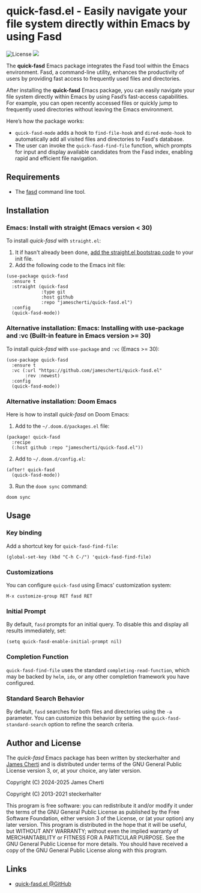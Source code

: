 # quick-fasd.el - Easily navigate your file system directly within Emacs by using Fasd
![License](https://img.shields.io/github/license/jamescherti/quick-fasd.el)
![](https://raw.githubusercontent.com/jamescherti/quick-fasd.el/main/.images/made-for-gnu-emacs.svg)

The **quick-fasd** Emacs package integrates the Fasd tool within the Emacs environment. Fasd, a command-line utility, enhances the productivity of users by providing fast access to frequently used files and directories.

After installing the **quick-fasd** Emacs package, you can easily navigate your file system directly within Emacs by using Fasd’s fast-access capabilities. For example, you can open recently accessed files or quickly jump to frequently used directories without leaving the Emacs environment.

Here’s how the package works:
- `quick-fasd-mode` adds a hook to `find-file-hook` and `dired-mode-hook` to automatically add all visited files and directories to Fasd's database.
- The user can invoke the `quick-fasd-find-file` function, which prompts for input and display available candidates from the Fasd index, enabling rapid and efficient file navigation.

## Requirements

- The [fasd](https://github.com/clvv/fasd) command line tool.

## Installation

### Emacs: Install with straight (Emacs version < 30)

To install *quick-fasd* with `straight.el`:

1. It if hasn't already been done, [add the straight.el bootstrap code](https://github.com/radian-software/straight.el?tab=readme-ov-file#getting-started) to your init file.
2. Add the following code to the Emacs init file:
```emacs-lisp
(use-package quick-fasd
  :ensure t
  :straight (quick-fasd
             :type git
             :host github
             :repo "jamescherti/quick-fasd.el")
  :config
  (quick-fasd-mode))
```

### Alternative installation: Emacs: Installing with use-package and :vc (Built-in feature in Emacs version >= 30)

To install *quick-fasd* with `use-package` and `:vc` (Emacs >= 30):

``` emacs-lisp
(use-package quick-fasd
  :ensure t
  :vc (:url "https://github.com/jamescherti/quick-fasd.el"
       :rev :newest)
  :config
  (quick-fasd-mode))
```

### Alternative installation: Doom Emacs

Here is how to install *quick-fasd* on Doom Emacs:

1. Add to the `~/.doom.d/packages.el` file:
```elisp
(package! quick-fasd
  :recipe
  (:host github :repo "jamescherti/quick-fasd.el"))
```

2. Add to `~/.doom.d/config.el`:
```elisp
(after! quick-fasd
  (quick-fasd-mode))
```

3. Run the `doom sync` command:
```
doom sync
```

## Usage

### Key binding

Add a shortcut key for `quick-fasd-find-file`:

```elisp
(global-set-key (kbd "C-h C-/") 'quick-fasd-find-file)
```

### Customizations

You can configure `quick-fasd` using Emacs' customization system:

```elisp
M-x customize-group RET fasd RET
```

### Initial Prompt

By default, `fasd` prompts for an initial query. To disable this and display all results immediately, set:

```elisp
(setq quick-fasd-enable-initial-prompt nil)
```

### Completion Function

`quick-fasd-find-file` uses the standard `completing-read-function`, which may be backed by `helm`, `ido`, or any other completion framework you have configured.

### Standard Search Behavior

By default, `fasd` searches for both files and directories using the `-a` parameter. You can customize this behavior by setting the `quick-fasd-standard-search` option to refine the search criteria.

## Author and License

The *quick-fasd* Emacs package has been written by steckerhalter and [James Cherti](https://www.jamescherti.com/) and is distributed under terms of the GNU General Public License version 3, or, at your choice, any later version.

Copyright (C) 2024-2025 James Cherti

Copyright (C) 2013-2021 steckerhalter

This program is free software: you can redistribute it and/or modify it under the terms of the GNU General Public License as published by the Free Software Foundation, either version 3 of the License, or (at your option) any later version. This program is distributed in the hope that it will be useful, but WITHOUT ANY WARRANTY; without even the implied warranty of MERCHANTABILITY or FITNESS FOR A PARTICULAR PURPOSE. See the GNU General Public License for more details. You should have received a copy of the GNU General Public License along with this program.

## Links

- [quick-fasd.el @GitHub](https://github.com/jamescherti/quick-fasd.el)
